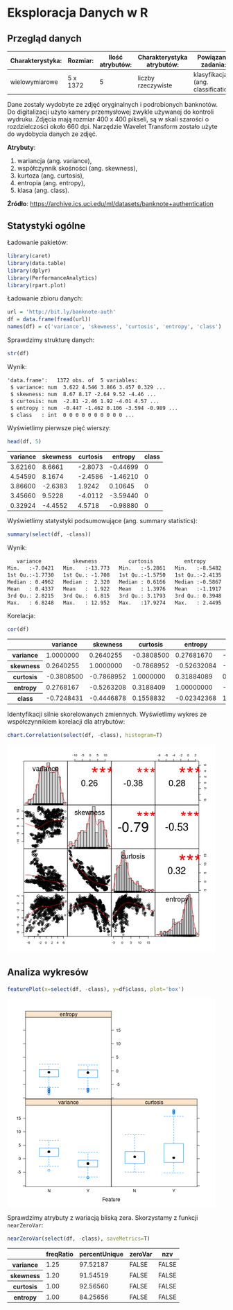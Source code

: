 # Eksploracja Danych w R

## Przegląd danych
Charakterystyka: | Rozmiar: | Ilość atrybutów: | Charakterystyka atrybutów: | Powiązane zadania:
--- | --- | --- | --- | ---
wielowymiarowe | 5 x 1372 | 5 | liczby rzeczywiste | klasyfikacja (ang. classification)

Dane zostały wydobyte ze zdjęć oryginalnych i podrobionych banknotów. Do digitalizacji użyto kamery przemysłowej zwykle używanej do kontroli wydruku. Zdjęcia mają rozmiar 400 x 400 pikseli, są w skali szarości o rozdzielczości około 660 dpi. Narzędzie Wavelet Transform zostało użyte do wydobycia danych ze zdjęć.

**Atrybuty**:
1. wariancja (ang. variance),
2. współczynnik skośności (ang. skewness),
3. kurtoza (ang. curtosis),
4. entropia (ang. entropy),
5. klasa (ang. class).

**Źródło**: https://archive.ics.uci.edu/ml/datasets/banknote+authentication

## Statystyki ogólne
Ładowanie pakietów:
```r
library(caret)
library(data.table)
library(dplyr)
library(PerformanceAnalytics)
library(rpart.plot)
```

Ładowanie zbioru danych:
```r
url = 'http://bit.ly/banknote-auth'
df = data.frame(fread(url))
names(df) = c('variance', 'skewness', 'curtosis', 'entropy', 'class')
```

Sprawdzimy strukturę danych:
```r
str(df)
```

Wynik:
```
'data.frame':	1372 obs. of  5 variables:
 $ variance: num  3.622 4.546 3.866 3.457 0.329 ...
 $ skewness: num  8.67 8.17 -2.64 9.52 -4.46 ...
 $ curtosis: num  -2.81 -2.46 1.92 -4.01 4.57 ...
 $ entropy : num  -0.447 -1.462 0.106 -3.594 -0.989 ...
 $ class   : int  0 0 0 0 0 0 0 0 0 0 ...
```

Wyświetlimy pierwsze pięć wierszy:
```r
head(df, 5)
```

<table>
<thead><tr><th scope=col>variance</th><th scope=col>skewness</th><th scope=col>curtosis</th><th scope=col>entropy</th><th scope=col>class</th></tr></thead>
<tbody>
	<tr><td>3.62160 </td><td> 8.6661 </td><td>-2.8073 </td><td>-0.44699</td><td>0       </td></tr>
	<tr><td>4.54590 </td><td> 8.1674 </td><td>-2.4586 </td><td>-1.46210</td><td>0       </td></tr>
	<tr><td>3.86600 </td><td>-2.6383 </td><td> 1.9242 </td><td> 0.10645</td><td>0       </td></tr>
	<tr><td>3.45660 </td><td> 9.5228 </td><td>-4.0112 </td><td>-3.59440</td><td>0       </td></tr>
	<tr><td>0.32924 </td><td>-4.4552 </td><td> 4.5718 </td><td>-0.98880</td><td>0       </td></tr>
</tbody>
</table>

Wyświetlimy statystyki podsumowujące (ang. summary statistics):
```r
summary(select(df, -class))
```

Wynik:
```
   variance          skewness          curtosis          entropy
Min.   :-7.0421   Min.   :-13.773   Min.   :-5.2861   Min.   :-8.5482
1st Qu.:-1.7730   1st Qu.: -1.708   1st Qu.:-1.5750   1st Qu.:-2.4135
Median : 0.4962   Median :  2.320   Median : 0.6166   Median :-0.5867
Mean   : 0.4337   Mean   :  1.922   Mean   : 1.3976   Mean   :-1.1917
3rd Qu.: 2.8215   3rd Qu.:  6.815   3rd Qu.: 3.1793   3rd Qu.: 0.3948
Max.   : 6.8248   Max.   : 12.952   Max.   :17.9274   Max.   : 2.4495
```

Korelacja:
```r
cor(df)
```

<table>
<thead><tr><th></th><th scope=col>variance</th><th scope=col>skewness</th><th scope=col>curtosis</th><th scope=col>entropy</th><th scope=col>class</th></tr></thead>
<tbody>
	<tr><th scope=row>variance</th><td> 1.0000000 </td><td> 0.2640255 </td><td>-0.3808500 </td><td> 0.27681670</td><td>-0.72484314</td></tr>
	<tr><th scope=row>skewness</th><td> 0.2640255 </td><td> 1.0000000 </td><td>-0.7868952 </td><td>-0.52632084</td><td>-0.44468776</td></tr>
	<tr><th scope=row>curtosis</th><td>-0.3808500 </td><td>-0.7868952 </td><td> 1.0000000 </td><td> 0.31884089</td><td> 0.15588324</td></tr>
	<tr><th scope=row>entropy</th><td> 0.2768167 </td><td>-0.5263208 </td><td> 0.3188409 </td><td> 1.00000000</td><td>-0.02342368</td></tr>
	<tr><th scope=row>class</th><td>-0.7248431 </td><td>-0.4446878 </td><td> 0.1558832 </td><td>-0.02342368</td><td> 1.00000000</td></tr>
</tbody>
</table>

Identyfikacji silnie skorelowanych zmiennych. Wyświetlimy wykres ze współczynnikiem korelacji dla atrybutów:
```r
chart.Correlation(select(df, -class), histogram=T)
```

![correlation.png](img/correlation.png)

## Analiza wykresów
```r
featurePlot(x=select(df, -class), y=df$class, plot='box')
```

![feature_plot.png](img/feature_plot.png)

Sprawdzimy atrybuty z wariacją bliską zera. Skorzystamy z funkcji `nearZeroVar`:
```r
nearZeroVar(select(df, -class), saveMetrics=T)
```

<table>
<thead><tr><th></th><th scope=col>freqRatio</th><th scope=col>percentUnique</th><th scope=col>zeroVar</th><th scope=col>nzv</th></tr></thead>
<tbody>
	<tr><th scope=row>variance</th><td>1.25    </td><td>97.52187</td><td>FALSE   </td><td>FALSE   </td></tr>
	<tr><th scope=row>skewness</th><td>1.20    </td><td>91.54519</td><td>FALSE   </td><td>FALSE   </td></tr>
	<tr><th scope=row>curtosis</th><td>1.00    </td><td>92.56560</td><td>FALSE   </td><td>FALSE   </td></tr>
	<tr><th scope=row>entropy</th><td>1.00    </td><td>84.25656</td><td>FALSE   </td><td>FALSE   </td></tr>
</tbody>
</table>

